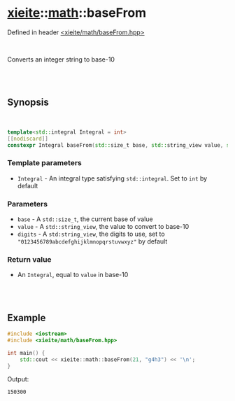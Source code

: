 # [xieite](../xieite.md)::[math](../math.md)::baseFrom
Defined in header [<xieite/math/baseFrom.hpp>](../../include/xieite/math/baseFrom.hpp)

<br/>

Converts an integer string to base-10

<br/><br/>

## Synopsis

<br/>

```cpp
template<std::integral Integral = int>
[[nodiscard]]
constexpr Integral baseFrom(std::size_t base, std::string_view value, std::string_view digits = "0123456789abcdefghijklmnopqrstuvwxyz") noexcept;
```
### Template parameters
- `Integral` - An integral type satisfying `std::integral`. Set to `int` by default
### Parameters
- `base` - A `std::size_t`, the current base of value
- `value` - A `std::string_view`, the value to convert to base-10
- `digits` - A `std:string_view`, the digits to use, set to `"0123456789abcdefghijklmnopqrstuvwxyz"` by default
### Return value
- An `Integral`, equal to `value` in base-10

<br/><br/>

## Example
```cpp
#include <iostream>
#include <xieite/math/baseFrom.hpp>

int main() {
	std::cout << xieite::math::baseFrom(21, "g4h3") << '\n';
}
```
Output:
```
150300
```

